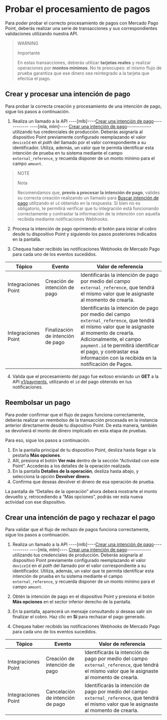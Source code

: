 # Probar el procesamiento de pagos

Para poder probar el correcto procesamiento de pagos con Mercado Pago Point, deberás realizar una serie de transacciones y sus correspondientes validaciones utilizando nuestra API. 

> WARNING
>
> Importante
>
> En estas transacciones, deberás utilizar **tarjetas reales** y realizar operaciones por **montos mínimos**. No te preocupes: el mismo flujo de prueba garantiza que ese dinero sea reintegrado a la tarjeta que efectúa el pago.

## Crear y procesar una intención de pago

Para probar la correcta creación y procesamiento de una intención de pago, sigue los pasos a continuación.

1. Realiza un llamado a la API  ----[mlb]----[Crear una intención de pago](/developers/es/reference/integrations_api_paymentintent_mlb/_point_integration-api_devices_deviceid_payment-intents/post)------------ ----[mla, mlm]---- [Crear una intención de pago](/developers/en/reference/integrations_api/_point_integration-api_devices_deviceid_payment-intents/post)------------ utilizando tus credenciales de producción. Deberás asignarla al dispositivo Point previamente configurado reemplazando el valor `deviceId` en el *path* del llamado por el valor correspondiente a su identificador. Utiliza, además, un valor que te permita identificar esta intención de prueba en tu sistema mediante el campo `external_reference`, y recuerda disponer de un monto mínimo para el campo `amount`.

> NOTE
>
> Nota
>
> Recomendamos que, **previo a procesar la intención de pago**, valides su correcta creación realizando un llamado para [Buscar intención de pago](/developers/es/reference/integrations_api/_point_integration-api_payment-intents_paymentintentid/get) utilizando el `id` obtenido en la respuesta. Si bien no es obligatorio, te permitirá verificar que tu integración está funcionando correctamente y contrastar la información de la intención con aquella recibida mediante notificaciones Webhooks.

2. Procesa la intención de pago oprimiendo el botón para iniciar el cobro desde tu dispositivo Point y siguiendo los pasos posteriores indicados en la pantalla.

3. Chequea haber recibido las notificaciones Webhooks de Mercado Pago para cada uno de los eventos sucedidos. 

| Tópico | Evento | Valor de referencia |
|---|---|---|
| Integraciones Point | Creación de intención de pago | Identificarás la intención de pago por medio del campo `external_reference`, que tendrá el mismo valor que le asignaste al momento de crearla. |
| Integraciones Point | Finalización de intención de pago | Identificarás la intención de pago por medio del campo `external_reference`, que tendrá el mismo valor que le asignaste al momento de crearla. Adicionalmente, el campo `payment.id` te permitirá identificar el pago, y contrastar esa información con la recibida en la notificación de Pagos. |

4. Valida que el procesamiento del pago fue exitoso enviando un **GET** a la API [v1/payments](/developers/es/reference/payments/_payments_id/get), utilizando el `id` del pago obtenido en tus notificaciones. 

## Reembolsar un pago

Para poder confirmar que el flujo de pagos funciona correctamente, deberás realizar un reembolso de la transacción procesada en la instancia anterior directamente desde tu dispositivo Point. De esta manera, también se devolverá el monto de dinero implicado en esta etapa de pruebas. 

Para eso,  sigue los pasos a continuación.

1. En la pantalla principal de tu dispositivo Point, desliza hasta llegar a la pestaña **Más opciones**.
2. Allí, presiona el botón **Ver más** dentro de la sección “Actividad con este Point”. Accederás a los detalles de la operación realizada.
3. En la pantalla **Detalles de la operación**, desliza hasta abajo, y selecciona la opción **Devolver dinero**. 
4. Confirma que deseas devolver el dinero de esa operación de prueba.

La pantalla de “Detalles de la operación” ahora deberá mostrarte el monto devuelto y, retrocediendo a “Más opciones”, podrás ver esta nueva actividad con ese dispositivo.


## Crear una intención de pago y rechazar el pago

Para validar que el flujo de rechazo de pagos funciona correctamente, sigue los pasos a continuación.

1. Realiza un llamado a la API ----[mlb]----[Crear una intención de pago](/developers/es/reference/integrations_api_paymentintent_mlb/_point_integration-api_devices_deviceid_payment-intents/post)------------ ----[mla, mlm]---- [Crear una intención de pago](/developers/en/reference/integrations_api/_point_integration-api_devices_deviceid_payment-intents/post)------------ utilizando tus credenciales de producción. Deberás asignarla al dispositivo Point previamente configurado reemplazando el valor `deviceId` en el *path* del llamado por el valor correspondiente a su identificador. Utiliza, además, un valor que te permita identificar esta intención de prueba en tu sistema mediante el campo `external_reference`, y recuerda disponer de un monto mínimo para el campo `amount`.

2. Obtén la intención de pago en el dispositivo Point y presiona el botón **Más opciones** en el sector inferior derecho de la pantalla.

3. En la pantalla, aparecerá un mensaje consultando si deseas salir sin finalizar el cobro. Haz clic en **Sí** para rechazar el pago generado. 

4. Chequea haber recibido las notificaciones Webhooks de Mercado Pago para cada uno de los eventos sucedidos. 

| Tópico | Evento | Valor de referencia |
|---|---|---|
| Integraciones Point | Creación de intención de pago | Identificarás la intención de pago por medio del campo `external_reference`, que tendrá el mismo valor que le asignaste al momento de crearla. |
| Integraciones Point | Cancelación de intención de pago | Identificarás la intención de pago por medio del campo `external_reference`, que tendrá el mismo valor que le asignaste al momento de crearla.|



